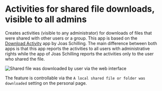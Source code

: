 # Activities for shared file downloads, visible to all admins

Creates activities (visible to any administrator) for downloads of files that were shared with other users or a group. This app is based on the [Download Activity](https://github.com/nextcloud/files_downloadactivity) app by Joas Schilling. The main difference between both apps is that this app reports the activities to all users with administrative rights while the app of Joas Schilling reports the activities only to the user who shared the file.

![Shared file was downloaded by user via the web interface](docs/screenshot.png)

The feature is controllable via the `A local shared file or folder was downloaded` setting on the personal page.
